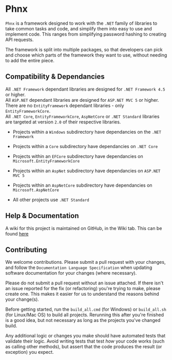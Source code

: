 # Phnx
`Phnx` is a framework designed to work with the `.NET` family of libraries to take common tasks and code, and simplify them into easy to use and implement code. This ranges from simplifying password hashing to creating API requests.

The framework is split into multiple packages, so that developers can pick and choose which parts of the framework they want to use, without needing to add the entire piece. 

## Compatibility & Dependancies
All `.NET Framework` dependant libraries are designed for `.NET Framework 4.5` or higher.  
All `ASP.NET` dependant libraries are designed for `ASP.NET MVC 5` or higher.  
There are no `EntityFramework` dependant libraries - only `EntityFrameworkCore`.  
All `.NET Core`, `EntityFrameworkCore`, `AspNetCore` or `.NET Standard` libraries are targeted at version `2.0` of their respective libraries. 

* Projects within a `Windows` subdirectory have dependancies on the `.NET Framework`

* Projects within a `Core` subdirectory have dependancies on `.NET Core`

* Projects within an `EFCore` subdirectory have dependancies on `Microsoft.EntityFrameworkCore`

* Projects within an `AspNet` subdirectory have dependancies on `ASP.NET MVC 5`

* Projects within an `AspNetCore` subdirectory have dependancies on `Microsoft.AspNetCore`

* All other projects use `.NET Standard`

## Help & Documentation
A wiki for this project is maintained on GitHub, in the Wiki tab. This can be found [here](https://github.com/org-phnx/Phnx/wiki)

## Contributing
We welcome contributions. Please submit a pull request with your changes, and follow the `Documentation Language Specification` when updating software documentation for your changes (where necessary). 

Please do not submit a pull request without an issue attached. If there isn't an issue reported for the fix (or refactoring) you're trying to make, please create one. This makes it easier for us to understand the reasons behind your change(s). 

Before getting started, run the `build_all.cmd` (for Windows) or `build_all.sh` (for Linux/Mac OS) to build all projects. Rerunning this after you're finished is a good idea, but not necessary as long as the projects you've changed build.

Any additional logic or changes you make should have automated tests that validate their logic. Avoid writing tests that test _how_ your code works (such as calling other methods), but assert that the code produces the result (or exception) you expect. 
